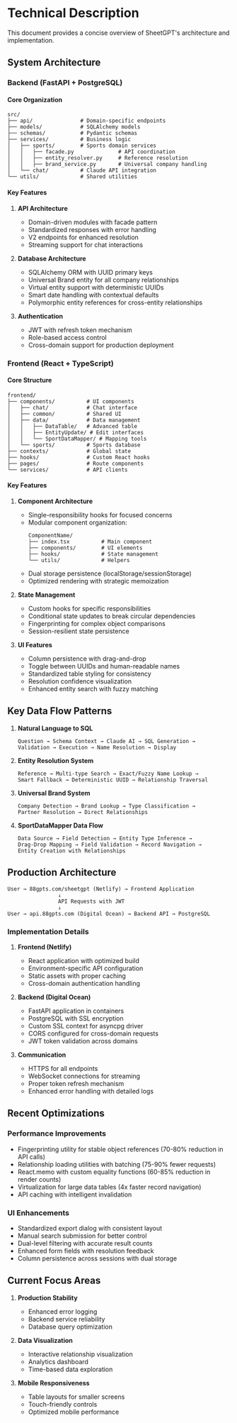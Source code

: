 # Technical Description

This document provides a concise overview of SheetGPT's architecture and implementation.

## System Architecture

### Backend (FastAPI + PostgreSQL)

#### Core Organization
```
src/
├── api/               # Domain-specific endpoints
├── models/            # SQLAlchemy models
├── schemas/           # Pydantic schemas
├── services/          # Business logic
│   ├── sports/        # Sports domain services
│   │   ├── facade.py              # API coordination
│   │   ├── entity_resolver.py     # Reference resolution
│   │   ├── brand_service.py       # Universal company handling
│   └── chat/          # Claude API integration
└── utils/             # Shared utilities
```

#### Key Features

1. **API Architecture**
   - Domain-driven modules with facade pattern
   - Standardized responses with error handling
   - V2 endpoints for enhanced resolution
   - Streaming support for chat interactions

2. **Database Architecture**
   - SQLAlchemy ORM with UUID primary keys
   - Universal Brand entity for all company relationships
   - Virtual entity support with deterministic UUIDs
   - Smart date handling with contextual defaults
   - Polymorphic entity references for cross-entity relationships

3. **Authentication**
   - JWT with refresh token mechanism
   - Role-based access control
   - Cross-domain support for production deployment

### Frontend (React + TypeScript)

#### Core Structure
```
frontend/
├── components/          # UI components
│   ├── chat/            # Chat interface
│   ├── common/          # Shared UI
│   ├── data/            # Data management
│   │   ├── DataTable/   # Advanced table
│   │   ├── EntityUpdate/ # Edit interfaces
│   │   └── SportDataMapper/ # Mapping tools
│   └── sports/          # Sports database
├── contexts/            # Global state
├── hooks/               # Custom React hooks
├── pages/               # Route components
└── services/            # API clients
```

#### Key Features

1. **Component Architecture**
   - Single-responsibility hooks for focused concerns
   - Modular component organization:
     ```
     ComponentName/
     ├── index.tsx          # Main component
     ├── components/        # UI elements
     ├── hooks/             # State management
     └── utils/             # Helpers
     ```
   - Dual storage persistence (localStorage/sessionStorage)
   - Optimized rendering with strategic memoization

2. **State Management**
   - Custom hooks for specific responsibilities
   - Conditional state updates to break circular dependencies
   - Fingerprinting for complex object comparisons
   - Session-resilient state persistence

3. **UI Features**
   - Column persistence with drag-and-drop
   - Toggle between UUIDs and human-readable names
   - Standardized table styling for consistency
   - Resolution confidence visualization
   - Enhanced entity search with fuzzy matching

## Key Data Flow Patterns

1. **Natural Language to SQL**
   ```
   Question → Schema Context → Claude AI → SQL Generation → 
   Validation → Execution → Name Resolution → Display
   ```

2. **Entity Resolution System**
   ```
   Reference → Multi-type Search → Exact/Fuzzy Name Lookup → 
   Smart Fallback → Deterministic UUID → Relationship Traversal
   ```

3. **Universal Brand System**
   ```
   Company Detection → Brand Lookup → Type Classification → 
   Partner Resolution → Direct Relationships
   ```

4. **SportDataMapper Data Flow**
   ```
   Data Source → Field Detection → Entity Type Inference → 
   Drag-Drop Mapping → Field Validation → Record Navigation → 
   Entity Creation with Relationships
   ```

## Production Architecture

```
User → 88gpts.com/sheetgpt (Netlify) → Frontend Application
                ↓
                API Requests with JWT
                ↓ 
User → api.88gpts.com (Digital Ocean) → Backend API → PostgreSQL
```

### Implementation Details

1. **Frontend (Netlify)**
   - React application with optimized build
   - Environment-specific API configuration
   - Static assets with proper caching
   - Cross-domain authentication handling

2. **Backend (Digital Ocean)**
   - FastAPI application in containers
   - PostgreSQL with SSL encryption
   - Custom SSL context for asyncpg driver
   - CORS configured for cross-domain requests
   - JWT token validation across domains

3. **Communication**
   - HTTPS for all endpoints
   - WebSocket connections for streaming
   - Proper token refresh mechanism
   - Enhanced error handling with detailed logs

## Recent Optimizations

### Performance Improvements
- Fingerprinting utility for stable object references (70-80% reduction in API calls)
- Relationship loading utilities with batching (75-90% fewer requests)
- React.memo with custom equality functions (60-85% reduction in render counts)
- Virtualization for large data tables (4x faster record navigation)
- API caching with intelligent invalidation

### UI Enhancements
- Standardized export dialog with consistent layout
- Manual search submission for better control
- Dual-level filtering with accurate result counts
- Enhanced form fields with resolution feedback
- Column persistence across sessions with dual storage

## Current Focus Areas

1. **Production Stability**
   - Enhanced error logging
   - Backend service reliability
   - Database query optimization

2. **Data Visualization**
   - Interactive relationship visualization
   - Analytics dashboard
   - Time-based data exploration

3. **Mobile Responsiveness**
   - Table layouts for smaller screens
   - Touch-friendly controls
   - Optimized mobile performance
